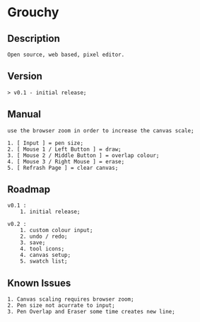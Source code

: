 # Grouchy

## Description

```
Open source, web based, pixel editor.
```

## Version
```
> v0.1 - initial release;

```

## Manual
```
use the browser zoom in order to increase the canvas scale;

1. [ Input ] = pen size;
2. [ Mouse 1 / Left Button ] = draw;
3. [ Mouse 2 / Middle Button ] = overlap colour;
4. [ Mouse 3 / Right Mouse ] = erase;
5. [ Refrash Page ] = clear canvas;
```

## Roadmap
```
v0.1 :
    1. initial release;
    
v0.2 :
    1. custom colour input;
    2. undo / redo;
    3. save;
    4. tool icons;
    4. canvas setup;
    5. swatch list;
```

## Known Issues
```
1. Canvas scaling requires browser zoom;
2. Pen size not acurrate to input;
3. Pen Overlap and Eraser some time creates new line;
